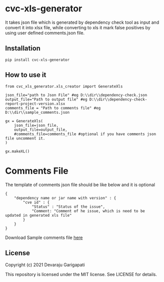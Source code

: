 # cvc-xls-generator
It takes json file which is generated by dependency check tool as input and convert it into xlsx file, while converting to xls it mark false positives by using user defined comments.json file.

## Installation
```pip install cvc-xls-generator```

## How to use it
```
from cvc_xls_generator.xls_creator import GenerateXls

json_file="path to Json File" #eg D:\\dir\\dependency-check.json
output_file="Path to output file" #eg D:\\dir\\dependency-check-report-project-version.xlsx
comments_file = "Path to comments file" #eg D:\\dir\\sample_comments.json

gx = GenerateXls(
    json_file=json_file,
    output_file=output_file,
    #comments_file=comments_file #optional if you have comments json file uncomment it.
)

gx.makeXL()

```
# Comments File
The template of comments json file should be like below and it is optional
```
{
    "dependency name or jar name with version" : {
        "cve id" : {
            "Status" : "Status of the issue",
            "Comment: "Comment of he issue, which is need to be updated in generated xls file"
        }
    }
}
```
Download Sample comments file [here](https://github.com/devarajug/cvc-xls-generator/blob/master/sample_comments.json)

## License

Copyright (c) 2021 Devaraju Garigapati

This repository is licensed under the MIT license.
See LICENSE for details.